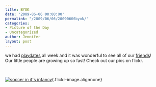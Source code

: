 ```yaml
---
title: BYOK
date: '2009-06-06 00:00:00'
permalink: "/2009/06/06/20090606byok/"
categories:
- Picture of the Day
- Uncategorized
author: Jennifer
layout: post
---
```


we had [playdates](http://www.flickr.com/photos/jenniferandJennifers_photos/sets/72157619328103550/ "playdates") all week and it was wonderful to see all of our [friends](http://www.flickr.com/photos/jenniferandJennifers_photos/sets/72157619328122342/ "friends")! Our little people are growing up so fast! Check out our pics on flickr.

 

[![soccer in it's infancy](http://farm4.static.flickr.com/3660/3599960731_b8d07ab35f.jpg)](http://www.flickr.com/photos/jenniferandJennifers_photos/3599960731/ "soccer in it's infancy"){.flickr-image.alignnone}
